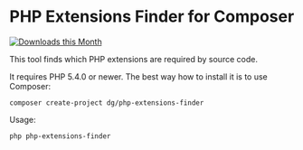 PHP Extensions Finder for Composer
==================================

[![Downloads this Month](https://img.shields.io/packagist/dm/dg/php-extensions-finder.svg)](https://packagist.org/packages/dg/php-extensions-finder)

This tool finds which PHP extensions are required by source code.

It requires PHP 5.4.0 or newer. The best way how to install it is to use Composer:

```
composer create-project dg/php-extensions-finder
```

Usage:

```
php php-extensions-finder
```
